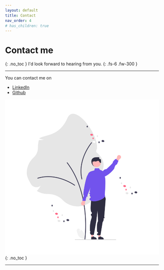 ```yaml
---
layout: default
title: Contact
nav_order: 4
# has_children: true
---
```

# Contact me
{: .no_toc }
I'd look forward to hearing from you.
{: .fs-6 .fw-300 }

---

You can contact me on
- [LinkedIn](https://www.linkedin.com/in/thischriswood) 
- [Github](https://github.com/blinky893/)

![](/assets/images/undraw_Welcome_tree.png)
{: .no_toc }

---
